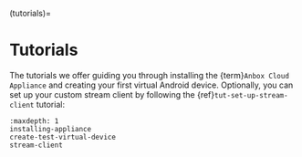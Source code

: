 (tutorials)=
# Tutorials

The tutorials we offer guiding you through installing the {term}`Anbox Cloud Appliance` and creating your first virtual Android device.
Optionally, you can set up your custom stream client by following the {ref}`tut-set-up-stream-client` tutorial:

```{toctree}
:maxdepth: 1
installing-appliance
create-test-virtual-device
stream-client
```
